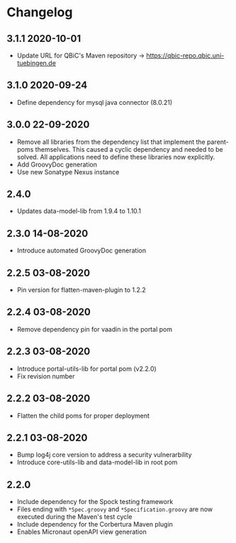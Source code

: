 # Changelog

## 3.1.1 2020-10-01

* Update URL for QBiC's Maven repository ->
  https://qbic-repo.qbic.uni-tuebingen.de

## 3.1.0 2020-09-24

* Define dependency for mysql java connector (8.0.21)

## 3.0.0 22-09-2020

* Remove all libraries from the dependency list that implement the
  parent-poms themselves. This caused a cyclic dependency and needed to
  be solved. All applications need to define these libraries now
  explicitly.
* Add GroovyDoc generation
* Use new Sonatype Nexus instance

## 2.4.0

* Updates data-model-lib from 1.9.4 to 1.10.1


## 2.3.0 14-08-2020

* Introduce automated GroovyDoc generation 

## 2.2.5 03-08-2020

* Pin version for flatten-maven-plugin to 1.2.2

## 2.2.4 03-08-2020

* Remove dependency pin for vaadin in the portal pom

## 2.2.3 03-08-2020

* Introduce portal-utils-lib for portal pom (v2.2.0)
* Fix revision number

## 2.2.2 03-08-2020

* Flatten the child poms for proper deployment

## 2.2.1 03-08-2020

* Bump log4j core version to address a security vulnerarbility
* Introduce core-utils-lib and data-model-lib in root pom

## 2.2.0

* Include dependency for the Spock testing framework
* Files ending with `*Spec.groovy` and `*Specification.groovy` are now executed during the Maven's test cycle
* Include dependency for the Corbertura Maven plugin
* Enables Micronaut openAPI view generation
